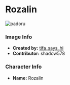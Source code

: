 # Rozalin

![padoru](https://raw.githubusercontent.com/shadow578/Padoru-Padoru/master/Padoru/Padoru/disgaea-rozalin.png "Rozalin")

### Image Info
* **Created by:**    [tifa_says_hi](https://twitter.com/Tifa_says_Hi/status/1074088401958187008)
* **Contributor:**   shadow578

### Character Info
* **Name:**   Rozalin
